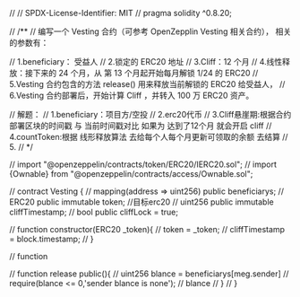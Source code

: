 // // SPDX-License-Identifier: MIT
// pragma solidity ^0.8.20;

// /**
// 编写一个 Vesting 合约（可参考 OpenZepplin Vesting 相关合约）， 相关的参数有：

// 1.beneficiary： 受益人
// 2.锁定的 ERC20 地址
// 3.Cliff：12 个月
// 4.线性释放：接下来的 24 个月，从 第 13 个月起开始每月解锁 1/24 的 ERC20
// 5.Vesting 合约包含的方法 release() 用来释放当前解锁的 ERC20 给受益人，
// 6.Vesting 合约部署后，开始计算 Cliff ，并转入 100 万 ERC20 资产。


// 解题：
// 1.beneficiary：项目方/空投
// 2.erc20代币
// 3.Cliff悬崖期:根据合约部署区块的时间戳 与 当前时间戳对比 如果为 达到了12个月 就会开启 cliff
// 4.countToken:根据 线形释放算法 去给每个人每个月更新可领取的余额 去结算
// 5.
// */


// import "@openzeppelin/contracts/token/ERC20/IERC20.sol";
// import {Ownable} from "@openzeppelin/contracts/access/Ownable.sol";

// contract Vesting  {
//   mapping(address => uint256) public beneficiarys;
//   ERC20 public immutable token; //目标erc20
//   uint256 public immutable cliffTimestamp;
//   bool public cliffLock = true;

//   function constructor(ERC20 _token){
//     token = _token;
//     cliffTimestamp = block.timestamp;
//   }

//   function 

//   function release public(){
//     uint256 blance = beneficiarys[meg.sender]
//     require(blance <= 0,'sender blance is none');
//     blance
//   }
// }
